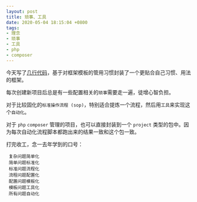 ```yaml
---
layout: post
title: 琐事、工具
date: 2020-05-04 18:15:04 +0800
tags:
- 理念
- 琐事
- 工具
- php
- composer
---
```


今天写了[几行代码](https://github.com/noname007/framework-over-yii2/commit/35a589fa6f6bc2b352ca3ce3b25b2ac2634f7a68)，基于对框架模板的管用习惯封装了一个更贴合自己习惯、用法的框架。

每次创建新项目后总是有一些配置相关的`琐事`需要走一遍，徒增心智负担。

对于比较固化的`标准操作流程 (sop)`，特别适合提炼一个流程，然后用`工具`来实现这个`自动化`。

对于 `php` `composer` 管理的项目，也可以直接封装到一个 `project`  类型的包中。因为每次自动化流程脚本都跑出来的结果一致和这个包一致。

打完收工，念一去年学到的口号：

```
 复杂问题简单化
 简单问题标准化
 标准问题流程化
 流程问题配置化
 配置问题模板化
 模板问题工具化
 所有问题自动化
```

